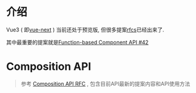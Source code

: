 # 介绍

Vue3 ( 即[vue-next](https://github.com/vuejs/vue-next) ) 当前还处于预览版, 但很多提案[rfcs](https://github.com/vuejs/rfcs)已经出来了. 

其中最重要的提案就是[Function-based Component API #42](https://github.com/vuejs/rfcs/pull/42)

# Composition API



> 参考 [Composition API RFC](https://vue-composition-api-rfc.netlify.com/#summary) , 包含目前API最新的提案内容和API使用方法

